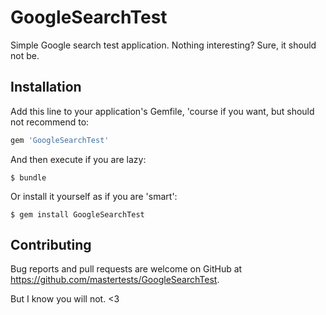 # GoogleSearchTest

Simple Google search test application. Nothing interesting? Sure, it should not be.  

## Installation

Add this line to your application's Gemfile, 'course if you want, but should not recommend to:

```ruby
gem 'GoogleSearchTest'
```

And then execute if you are lazy:

    $ bundle

Or install it yourself as if you are 'smart':

    $ gem install GoogleSearchTest

## Contributing

Bug reports and pull requests are welcome on GitHub at https://github.com/mastertests/GoogleSearchTest.

But I know you will not. <3